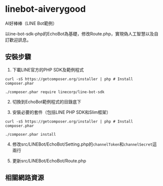 # linebot-aiverygood

AI好棒棒（LINE Bot範例）

以ine-bot-sdk-php的EchoBot為基礎，修改Route.php，實現偽人工智慧以及自訂歡迎訊息。

安裝步驟
--
1. 下載LINE官方的PHP SDK及範例程式

`curl -sS https://getcomposer.org/installer | php # Install composer.phar`

`./composer.phar require linecorp/line-bot-sdk`

2. 切換到EchoBot範例程式的目錄底下

3. 安裝必要的套件（包括LINE PHP SDK和Slim框架）

`curl -sS https://getcomposer.org/installer | php # Install composer.phar`

`./composer.phar install`

4. 修改src/LINEBot/EchoBot/Setting.php的`channelToken`和`channelSecret`這兩行

5. 更新src/LINEBot/EchoBot/Route.php

相關網路資源
--
